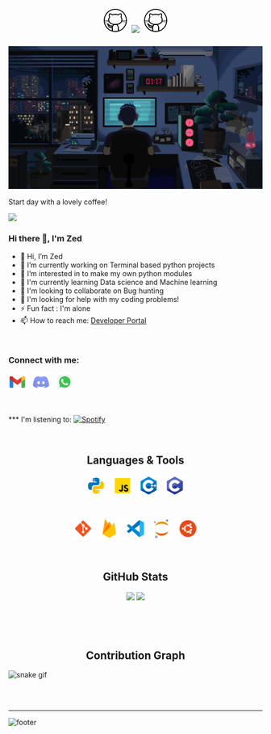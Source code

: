 <h1 align="center">
  <a>
    <img width="50px" src="https://github.com/ZedUnknown/ZedUnknown/blob/main/img/gif/github.gif" />
  </a>
  <a><img src="https://readme-typing-svg.herokuapp.com?font=Noto+Sans+Japanese&size=35&duration=3500&pause=3000&color=00cf03&center=true&vCenter=true&width=450&height=40&lines=%E3%81%93%E3%82%93%E3%81%AB%E3%81%A1%E3%81%AF%E3%83%97%E3%83%AD%E3%82%B0%E3%83%A9%E3%83%9E%E3%83%BC+!" /></a>
  <a>
    <img width="50px" src="https://github.com/ZedUnknown/ZedUnknown/blob/main/img/gif/github.gif" />
 </a>
 
</h1>


<img width="1012px" src="https://github.com/ZedUnknown/ZedUnknown/blob/main/img/gif/background.gif"/>


Start day with a lovely coffee!

[<img align="right" width="512px" src="https://github.com/ZedUnknown/ZedUnknown/blob/main/img/gif/terminal-transparent.gif" >](https://blank.page)

<br/>

### Hi there 👋, I'm Zed
- 👋 Hi, I’m Zed
- 🔭 I’m currently working on Terminal based python projects
- 👀 I’m interested in to make my own python modules
- 📕 I'm currently learning Data science and Machine learning
- 🤝 I'm looking to collaborate on Bug hunting
- 🤔 I'm looking for help with my coding problems!
- ⚡ Fun fact : I'm alone
- 📫 How to reach me: [Developer Portal](**coding.developerportal@gmail.com**)

<br/>

### Connect with me:

<p align="left">
<img herf="coding.developerportal@gmail.com" width="35" src="https://github.com/ZedUnknown/ZedUnknown/blob/main/img/ico/social-media/gmail.png"/>
&nbsp;
<img herf="https://discordapp.com/users/770312122273234955" width="35" src="https://github.com/ZedUnknown/ZedUnknown/blob/main/img/ico/social-media/discord.png"/>
&nbsp;
<img herf="https://wa.me/message/4CNADM4GWHQQL1" width="35" src="https://github.com/ZedUnknown/ZedUnknown/blob/main/img/ico/social-media/whatsapp.png "/>
</p>

<br/>

*** I'm listening to:
[![Spotify](https://spotify-nine-ecru.vercel.app/api/spotify)](https://open.spotify.com/user/31dbsmr6z5qjihb3vjniszbwgu5y?si=b27a57a87e40409f)

<br/>

<h2 align="center">
  Languages & Tools
</h2>

<p align="center">
<img align="center" height="40" width="40" src="https://github.com/ZedUnknown/ZedUnknown/blob/main/img/ico/languages/python.png"/>
&nbsp;
<img align="center" height="40" width="40" src="https://github.com/ZedUnknown/ZedUnknown/blob/main/img/ico/languages/java-script.png"/>
&nbsp;
<img align="center" height="40" width="40" src="https://github.com/ZedUnknown/ZedUnknown/blob/main/img/ico/languages/cplusplus.png"/>
&nbsp;
<img align="center" height="40" width="40" src="https://github.com/ZedUnknown/ZedUnknown/blob/main/img/ico/languages/c.png"/>
</p>
<br/>
<p align="center">
<img align="center" height="40" width="40" src="https://github.com/ZedUnknown/ZedUnknown/blob/main/img/ico/tools/git.png"/>
&nbsp;
<img align="center" height="40" width="40" src="https://github.com/ZedUnknown/ZedUnknown/blob/main/img/ico/tools/firebase.png"/>
&nbsp;
<img align="center" height="40" width="40" src="https://github.com/ZedUnknown/ZedUnknown/blob/main/img/ico/tools/vs-code.png"/>
&nbsp;
<img align="center" height="40" width="40" src="https://github.com/ZedUnknown/ZedUnknown/blob/main/img/ico/tools/jupyter.png"/>
&nbsp;
<img align="center" height="40" width="40" src="https://github.com/ZedUnknown/ZedUnknown/blob/main/img/ico/tools/ubuntu.png"/>

<br/>
<br/>
<br/>

<h2 align="center">
  GitHub Stats
</h2>

<p align = "center">
  <img  src = "https://github-readme-stats.vercel.app/api?username=ZedUnknown&show_icons=true&theme=radical&line_height=30">
  <img src = "https://github-readme-stats.vercel.app/api/top-langs/?username=ZedUnknown&hide=html,css,java,shaderlab,kotlin,hlsl&theme=radical">
</p>

<br/>
<br/>
<br/>

<h2 align="center">
  Contribution Graph
</h2>

![snake gif](https://github.com/ZedUnknown/ZedUnknown/blob/output/github-contribution-grid-snake.gif)

<br/>
<br/>
<hr>

![footer](https://)
